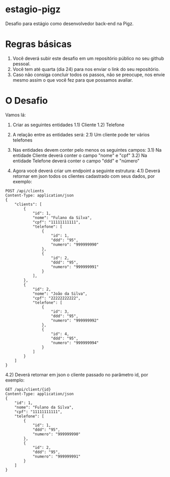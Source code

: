 # estagio-pigz
Desafio para estágio como desenvolvedor back-end na Pigz. 

# Regras básicas
1. Você deverá subir este desafio em um repositório público no seu github pessoal.
2. Você tem até quarta (dia 24) para nos enviar o link do seu repositório.
3. Caso não consiga concluir todos os passos, não se preocupe, nos envie mesmo assim o que você fez para que possamos avaliar.

# O Desafio

Vamos lá:
1) Criar as seguintes entidades
1.1) Cliente
1.2) Telefone

2) A relação entre as entidades será:
2.1) Um cliente pode ter vários telefones

3) Nas entidades devem conter pelo menos os seguintes campos:
3.1) Na entidade Cliente deverá conter o campo "nome" e "cpf"
3.2) Na entidade Telefone deverá conter o campo "ddd" e "número"

4) Agora você deverá criar um endpoint a seguinte estrutura:
4.1) Deverá retornar em json todos os clientes cadastrado com seus dados, por exemplo:

```http
POST /api/clients
Content-Type: application/json
{
    "clients": [    
        {
            "id": 1,
            "nome": "Fulano da Silva",
            "cpf": "11111111111",
            "telefone": [
                {
                    "id": 1,
                    "ddd": "95",
                    "numero": "999999990"
                },
                {
                    "id": 2,
                    "ddd": "95",
                    "numero": "999999991"
                }
            ],
        },
        {
            "id": 2,
            "nome": "João da Silva",
            "cpf": "22222222222",
            "telefone": [
                {
                    "id": 3,
                    "ddd": "95",
                    "numero": "999999992"
                },
                {
                    "id": 4,
                    "ddd": "95",
                    "numero": "999999994"
                }
            ]
        }
    ]
}
```

4.2) Deverá retornar em json o cliente passado no parâmetro id, por exemplo:

```http
GET /api/client/{id}
Content-Type: application/json
{
    "id": 1,
    "nome": "Fulano da Silva",
    "cpf": "11111111111",
    "telefone": [
        {
            "id": 1,
            "ddd": "95",
            "numero": "999999990"
        },
        {
            "id": 2,
            "ddd": "95",
            "numero": "999999991"
        }
    ]
}
```
